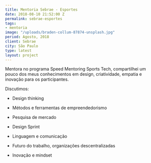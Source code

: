 ```yaml
---
title: Mentoria Sebrae - Esportes
date: 2018-08-10 21:52:00 Z
permalink: sebrae-esportes
tags:
- mentoria
image: "/uploads/braden-collum-87874-unsplash.jpg"
period: Agosto, 2018
client: Sebrae
city: São Paulo
type: latest
layout: project
---
```


Mentora no programa Speed Mentoring Sports Tech, compartilhei um pouco dos meus conhecimentos em design, criatividade, empatia e inovação para os participantes.

Discutimos:

-	Design thinking

-	Métodos e ferramentas de empreendedorismo

-	Pesquisa de mercado

-	Design Sprint

-	Linguagem e comunicação

-	Futuro do trabalho, organizações descentralizadas

-	Inovação e mindset
